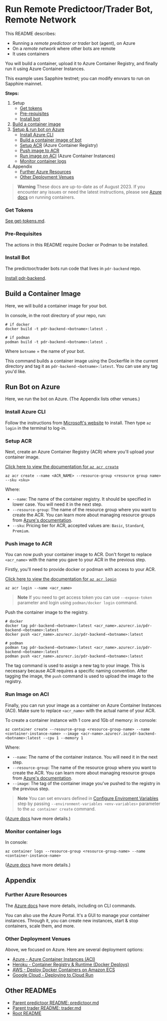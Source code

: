 # Run Remote Predictoor/Trader Bot, Remote Network

This README describes:

- Running a _remote predictoor or trader_ bot (agent), on Azure
- On a _remote network_ where other bots are remote
- It uses containers

You will build a container, upload it to Azure Container Registry, and finally run it using Azure Container Instances.

This example uses Sapphire testnet; you can modify envvars to run on Sapphire mainnet.

**Steps:**

1. Setup
   - [Get tokens](#get-tokens)
   - [Pre-requisites](#pre-requisites)
   - [Install bot](#install-bot)
2. [Build a container image](#build-a-container-image)
3. [Setup & run bot on Azure](#run-bot-on-azure)
   - [Install Azure CLI](#install-azure-cli)
   - [Build a container image of bot](#build-container-image)
   - [Setup ACR](#setup-acr) (Azure Container Registry)
   - [Push image to ACR](#push-image-to-acr)
   - [Run image on ACI](#run-image-on-azure-aci) (Azure Container Instances)
   - [Monitor container logs](#monitor-container-logs)
4. Appendix
   - [Further Azure Resources](#further-azure-resources)
   - [Other Deployment Venues](#other-deployment-venues)

> **Warning**
> These docs are up-to-date as of August 2023. If you encounter any issues or need the latest instructions, please see [Azure docs](https://learn.microsoft.com/en-us/azure/app-service/tutorial-custom-container?tabs=azure-cli&pivots=container-linux) on running containers.

### Get Tokens

[See get-tokens.md](./get-tokens.md).

### Pre-Requisites

The actions in this README require Docker or Podman to be installed.

### Install Bot

The predictoor/trader bots run code that lives in `pdr-backend` repo.

[Install pdr-backend](install.md).

## Build a Container Image

Here, we will build a container image for your bot.

In console, in the root directory of your repo, run:

```console
# if docker
docker build -t pdr-backend-<botname>:latest .

# if podman
podman build -t pdr-backend-<botname>:latest .
```

Where `botname` = the name of your bot.

This command builds a container image using the Dockerfile in the current directory and tag it as `pdr-backend-<botname>:latest`. You can use any tag you'd like.

## Run Bot on Azure

Here, we run the bot on Azure. (The Appendix lists other venues.)

### Install Azure CLI

Follow the instructions from [Microsoft's website](https://learn.microsoft.com/en-us/cli/azure/install-azure-cli#install) to install. Then type `az login` in the terminal to log-in.

### Setup ACR

Next, create an Azure Container Registry (ACR) where you'll upload your container image.

[Click here to view the documentation for `az acr create`](https://learn.microsoft.com/en-us/cli/azure/acr?view=azure-cli-latest#az-acr-create)

```console
az acr create --name <ACR_NAME> --resource-group <resource group name> --sku <sku>
```

Where:

- `--name`: The name of the container registry. It should be specified in lower case. You will need it in the next step.
- `--resource-group`: The name of the resource group where you want to create the ACR. You can learn more about managing resource groups from [Azure's documentation](https://learn.microsoft.com/en-us/azure/azure-resource-manager/management/manage-resource-groups-portal).
- `--sku`: Pricing tier for ACR, accepted values are: `Basic`, `Standard`, `Premium`.

### Push image to ACR

You can now push your container image to ACR. Don't forget to replace `<acr_name>` with the name you gave to your ACR in the previous step.

Firstly, you'll need to provide docker or podman with access to your ACR.

[Click here to view the documentation for `az acr login`](https://learn.microsoft.com/en-us/cli/azure/acr?view=azure-cli-latest#az-acr-login)

```console
az acr login --name <acr_name>
```

> **Note**
> If you need to get access token you can use `--expose-token` parameter and login using `podman/docker login` command.

Push the container image to the registry.

```console
# docker
docker tag pdr-backend-<botname>:latest <acr_name>.azurecr.io/pdr-backend-<botname>:latest
docker push <acr_name>.azurecr.io/pdr-backend-<botname>:latest
```

```console
# podman
podman tag pdr-backend-<botname>:latest <acr_name>.azurecr.io/pdr-backend-<botname>:latest
podman push <acr_name>.azurecr.io/pdr-backend-<botname>:latest
```

The tag command is used to assign a new tag to your image. This is necessary because ACR requires a specific naming convention. After tagging the image, the `push` command is used to upload the image to the registry.

### Run Image on ACI

Finally, you can run your image as a container on Azure Container Instances (ACI). Make sure to replace `<acr_name>` with the actual name of your ACR.

To create a container instance with 1 core and 1Gb of memory: in console:

```console
az container create --resource-group <resource-group-name> --name <container-instance-name> --image <acr-name>.azurecr.io/pdr-backend-<botname>:latest --cpu 1 --memory 1
```

Where:

- `--name`: The name of the container instance. You will need it in the next step.
- `--resource-group`: The name of the resource group where you want to create the ACR. You can learn more about managing resource groups from [Azure's documentation](https://learn.microsoft.com/en-us/azure/azure-resource-manager/management/manage-resource-groups-portal).
- `--image`: The tag of the container image you've pushed to the registry in the previous step.

> **Note**
> You can set envvars defined in [Configure Enviroment Variables](#configure-environment-variables) step by passing `--environment-variables <env-variables>` parameter to the `az container create` command.

([Azure docs](https://learn.microsoft.com/en-us/cli/azure/container?view=azure-cli-latest#az-container-create) have more details.)

### Monitor container logs

In console:

```console
az container logs --resource-group <resource-group-name> --name <container-instance-name>
```

([Azure docs](https://learn.microsoft.com/en-us/cli/azure/container?view=azure-cli-latest#az-container-logs) have more details.)

## Appendix

### Further Azure Resources

The [Azure docs](https://learn.microsoft.com/en-us/cli/azure/container?view=azure-cli-latest) have more details, including on CLI commands.

You can also use the Azure Portal. It's a GUI to manage your container instances. Through it, you can create new instances, start & stop containers, scale them, and more.

### Other Deployment Venues

Above, we focused on Azure. Here are several deployment options:

- [Azure - Azure Container Instances (ACI)](#running-on-azure-as-a-container)
- [Heroku - Container Registry & Runtime (Docker Deploys)](https://devcenter.heroku.com/articles/container-registry-and-runtime)
- [AWS - Deploy Docker Containers on Amazon ECS](https://aws.amazon.com/getting-started/hands-on/deploy-docker-containers/)
- [Google Cloud - Deploying to Cloud Run](https://cloud.google.com/run/docs/deploying)

## Other READMEs

- [Parent predictoor README: predictoor.md](./predictoor.md)
- [Parent trader README: trader.md](./trader.md)
- [Root README](../README.md)
